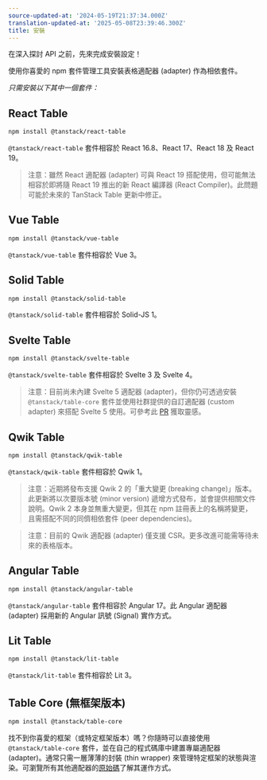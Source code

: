 ```yaml
---
source-updated-at: '2024-05-19T21:37:34.000Z'
translation-updated-at: '2025-05-08T23:39:46.300Z'
title: 安裝
---
```

在深入探討 API 之前，先來完成安裝設定！

使用你喜愛的 npm 套件管理工具安裝表格適配器 (adapter) 作為相依套件。

_只需安裝以下其中一個套件：_

## React Table

```bash
npm install @tanstack/react-table
```

`@tanstack/react-table` 套件相容於 React 16.8、React 17、React 18 及 React 19。

> 注意：雖然 React 適配器 (adapter) 可與 React 19 搭配使用，但可能無法相容於即將隨 React 19 推出的新 React 編譯器 (React Compiler)。此問題可能於未來的 TanStack Table 更新中修正。

## Vue Table

```bash
npm install @tanstack/vue-table
```

`@tanstack/vue-table` 套件相容於 Vue 3。

## Solid Table

```bash
npm install @tanstack/solid-table
```

`@tanstack/solid-table` 套件相容於 Solid-JS 1。

## Svelte Table

```bash
npm install @tanstack/svelte-table
```

`@tanstack/svelte-table` 套件相容於 Svelte 3 及 Svelte 4。

> 注意：目前尚未內建 Svelte 5 適配器 (adapter)，但你仍可透過安裝 `@tanstack/table-core` 套件並使用社群提供的自訂適配器 (custom adapter) 來搭配 Svelte 5 使用。可參考此 [PR](https://github.com/TanStack/table/pull/5403) 獲取靈感。

## Qwik Table

```bash
npm install @tanstack/qwik-table
```

`@tanstack/qwik-table` 套件相容於 Qwik 1。

> 注意：近期將發布支援 Qwik 2 的「重大變更 (breaking change)」版本。此更新將以次要版本號 (minor version) 遞增方式發布，並會提供相關文件說明。Qwik 2 本身並無重大變更，但其在 npm 註冊表上的名稱將變更，且需搭配不同的同儕相依套件 (peer dependencies)。

> 注意：目前的 Qwik 適配器 (adapter) 僅支援 CSR。更多改進可能需等待未來的表格版本。

## Angular Table

```bash
npm install @tanstack/angular-table
```

`@tanstack/angular-table` 套件相容於 Angular 17。此 Angular 適配器 (adapter) 採用新的 Angular 訊號 (Signal) 實作方式。

## Lit Table

```bash
npm install @tanstack/lit-table
```

`@tanstack/lit-table` 套件相容於 Lit 3。

## Table Core (無框架版本)

```bash
npm install @tanstack/table-core
```

找不到你喜愛的框架（或特定框架版本）嗎？你隨時可以直接使用 `@tanstack/table-core` 套件，並在自己的程式碼庫中建置專屬適配器 (adapter)。通常只需一層薄薄的封裝 (thin wrapper) 來管理特定框架的狀態與渲染。可瀏覽所有其他適配器的[原始碼](https://github.com/TanStack/table/tree/main/packages)了解其運作方式。
